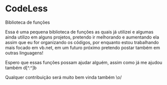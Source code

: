 # CodeLess
Biblioteca de funções 


Essa é uma pequena biblioteca de funções as quais já utilizei e algumas ainda utilizo em alguns projetos, 
pretendo ir melhorando e aumentando ela assim que eu for organizando os códigos, 
por enquanto estou trabalhando mais focado em vb.net, em um futuro próximo pretendo postar também em outras linguagens!

Espero que essas funções possam ajudar alguém, assim como já me ajudou também d[^.^]b

Qualquer contribuição será muito bem vinda também \o/
